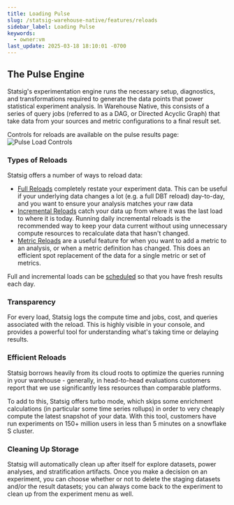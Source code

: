 ```yaml
---
title: Loading Pulse
slug: /statsig-warehouse-native/features/reloads
sidebar_label: Loading Pulse
keywords:
  - owner:vm
last_update: 2025-03-18 18:10:01 -0700
---
```


## The Pulse Engine

Statsig's experimentation engine runs the necessary setup, diagnostics, and transformations required to generate the data points that power statistical experiment analysis. In Warehouse Native, this consists of a series of query jobs (referred to as a DAG, or Directed Acyclic Graph) that take data from your sources and metric configurations to a final result set.

Controls for reloads are available on the pulse results page:
![Pulse Load Controls](https://github.com/statsig-io/docs/assets/102695539/f6c1aa47-8d6e-4b21-96ac-f2281d0d0491)

### Types of Reloads

Statsig offers a number of ways to reload data:

- [Full Reloads](./full-reloads) completely restate your experiment data. This can be useful if your underlying data changes a lot (e.g. a full DBT reload) day-to-day, and you want to ensure your analysis matches your raw data
- [Incremental Reloads](./incremental-reloads) catch your data up from where it was the last load to where it is today. Running daily incremental reloads is the recommended way to keep your data current without using unnecessary compute resources to recalculate data that hasn't changed.
- [Metric Reloads](./metric-reloads) are a useful feature for when you want to add a metric to an analysis, or when a metric definition has changed. This does an efficient spot replacement of the data for a single metric or set of metrics.

Full and incremental loads can be [scheduled](https://docs.statsig.com/statsig-warehouse-native/connecting-your-warehouse/scheduled-reloads/) so that you have fresh results each day.

### Transparency

For every load, Statsig logs the compute time and jobs, cost, and queries associated with the reload. This is highly visible in your console, and provides a powerful tool for understanding what's taking time or delaying results.

### Efficient Reloads

Statsig borrows heavily from its cloud roots to optimize the queries running in your warehouse - generally, in head-to-head evaluations customers report that we use significantly less resources than comparable platforms.

To add to this, Statsig offers turbo mode, which skips some enrichment calculations (in particular some time series rollups) in order to very cheaply compute the latest snapshot of your data. With this tool, customers have run experiments on 150+ million users in less than 5 minutes on a snowflake S cluster.

### Cleaning Up Storage

Statsig will automatically clean up after itself for explore datasets, power analyses, and stratification artifacts. Once you make a decision on an experiment, you can choose whether or not to delete the staging datasets and/or the result datasets; you can always come back to the experiment to clean up from the experiment menu as well.

